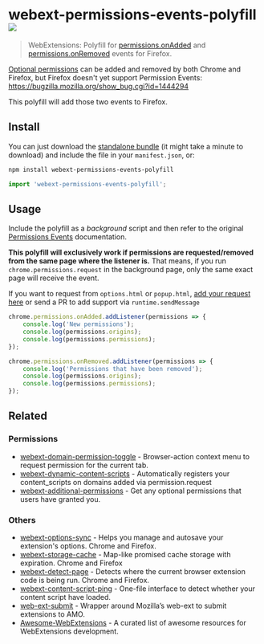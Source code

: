 # webext-permissions-events-polyfill [![](https://img.shields.io/npm/v/webext-permissions-events-polyfill.svg)](https://www.npmjs.com/package/webext-permissions-events-polyfill)

> WebExtensions: Polyfill for [permissions.onAdded](https://developer.chrome.com/apps/permissions#event-onAdded) and [permissions.onRemoved](https://developer.chrome.com/apps/permissions#event-onRemoved) events for Firefox.

[Optional permissions](https://developer.mozilla.org/en-US/docs/Mozilla/Add-ons/WebExtensions/manifest.json/optional_permissions) can be added and removed by both Chrome and Firefox, but Firefox doesn't yet support Permission Events: https://bugzilla.mozilla.org/show_bug.cgi?id=1444294

This polyfill will add those two events to Firefox.

## Install

You can just download the [standalone bundle](https://packd.fregante.now.sh/webext-permissions-events-polyfill) (it might take a minute to download) and include the file in your `manifest.json`, or:

```sh
npm install webext-permissions-events-polyfill
```

```js
import 'webext-permissions-events-polyfill';
```

## Usage

Include the polyfill as a _background_ script and then refer to the original [Permissions Events](https://developer.chrome.com/apps/permissions#event-onAdded) documentation.

**This polyfill will exclusively work if permissions are requested/removed from the same page where the listener is.** That means, if you run `chrome.permissions.request` in the background page, only the same exact page will receive the event.

If you want to request from `options.html` or `popup.html`, [add your request here](https://github.com/fregante/webext-permissions-events-polyfill/issues/1) or send a PR to add support via `runtime.sendMessage`

```js
chrome.permissions.onAdded.addListener(permissions => {
	console.log('New permissions');
	console.log(permissions.origins);
	console.log(permissions.permissions);
});

chrome.permissions.onRemoved.addListener(permissions => {
	console.log('Permissions that have been removed');
	console.log(permissions.origins);
	console.log(permissions.permissions);
});
```

## Related

### Permissions

* [webext-domain-permission-toggle](https://github.com/fregante/webext-domain-permission-toggle) - Browser-action context menu to request permission for the current tab.
* [webext-dynamic-content-scripts](https://github.com/fregante/webext-dynamic-content-scripts) - Automatically registers your content_scripts on domains added via permission.request
* [webext-additional-permissions](https://github.com/fregante/webext-additional-permissions) - Get any optional permissions that users have granted you.

### Others

* [webext-options-sync](https://github.com/fregante/webext-options-sync) - Helps you manage and autosave your extension's options. Chrome and Firefox.
* [webext-storage-cache](https://github.com/fregante/webext-storage-cache) - Map-like promised cache storage with expiration. Chrome and Firefox
* [webext-detect-page](https://github.com/fregante/webext-detect-page) - Detects where the current browser extension code is being run. Chrome and Firefox.
* [webext-content-script-ping](https://github.com/fregante/webext-content-script-ping) - One-file interface to detect whether your content script have loaded.
* [web-ext-submit](https://github.com/fregante/web-ext-submit) - Wrapper around Mozilla’s web-ext to submit extensions to AMO.
* [Awesome-WebExtensions](https://github.com/fregante/Awesome-WebExtensions) - A curated list of awesome resources for WebExtensions development.

